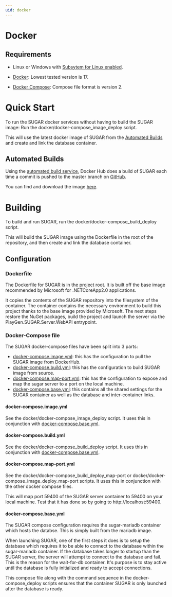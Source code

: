 ```yaml
---
uid: docker
---
```


# Docker 

## Requirements

- Linux or Windows with [Subsytem for Linux enabled](https://docs.microsoft.com/en-us/windows/wsl/install-win10).

- [Docker](https://docs.docker.com/): Lowest tested version is 17.

- [Docker Compose](https://docs.docker.com/compose/): Compose file format is version 2.

# Quick Start

To run the SUGAR docker services without having to build the SUGAR image:
Run the docker/docker-compose_image_deploy script.

This will use the latest docker image of SUGAR from the [Automated Builds](#automated-builds) and create and link the database container.

## Automated Builds

Using the [automated build service](https://docs.docker.com/docker-hub/builds), Docker Hub does a build of SUGAR each time a commit is pushed to the master branch on [GitHub](https://github.com/playgen/SUGAR-SocialGamification).

You can find and download the image [here](https://hub.docker.com/r/playgen/sugar-socialgamification/).

# Building

To build and run SUGAR, run the docker/docker-compose_build_deploy script.

This will build the SUGAR image using the Dockerfile in the root of the repository, and then create and link the database container.

## Configuration 

### Dockerfile

The Dockerfile for SUGAR is in the project root. It is built off the base image recommended by Microsoft for .NETCoreApp2.0 applications.

It copies the contents of the SUGAR repository into the filesystem of the container. The container contains the necessary environment to build this project thanks to the base image provided by Microsoft. The next steps restore the NuGet packages, build the project and launch the server via the PlayGen.SUGAR.Server.WebAPI entrypoint.

### Docker-Compose file

The SUGAR docker-compose files have been split into 3 parts:

- [docker-compose.image.yml](#docker-composeimageyml): this has the configuration to pull the SUGAR image from DockerHub.
- [docker-compose.build.yml](#docker-composebuildyml): this has the configuration to build SUGAR image from source.
- [docker-compose.map-port.yml](#docker-composemap-portyml): this has the configuration to expose and map the sugar server to a port on the local machine.
- [docker-compose.base.yml](#docker-composebaseyml): this contains all the shared settings for the SUGAR container as well as the database and inter-container links.

#### docker-compose.image.yml

See the docker/docker-compose_image_deploy script.
It uses this in conjunction with [docker-compose.base.yml](#docker-composebaseyml).

#### docker-compose.build.yml

See the docker/docker-compose_build_deploy script.
It uses this in conjunction with [docker-compose.base.yml](#docker-composebaseyml).

#### docker-compose.map-port.yml

See the docker/docker-compose_build_deploy_map-port or docker/docker-compose_image_deploy_map-port scripts.
It uses this in conjunction with the other docker compose files.

This will map port 59400 of the SUGAR server container to 59400 on your local machine. Test that it has done so by going to http://localhost:59400.

#### docker-compose.base.yml

The SUGAR compose configuration requires the sugar-mariadb container which hosts the databse. This is simply built from the mariadb image.

When launching SUGAR, one of the first steps it does is to setup the database which requires it to be able to connect to the database within the sugar-mariadb container. If the database takes longer to startup than the SUGAR server, the server will attempt to connect to the database and fail. This is the reason for the wait-for-db container. It's purpose is to stay active until the database is fully initialized and ready to accept connections.

This compose file along with the command sequence in the docker-compose_deploy scripts ensures that the container SUGAR is only launched after the database is ready.